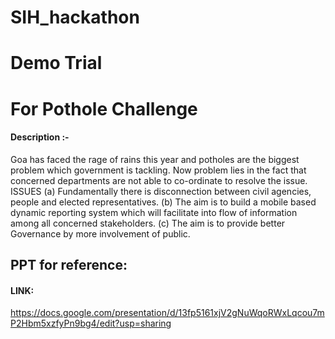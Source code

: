 # SIH_hackathon
# Demo Trial
# For Pothole Challenge

#### Description	:-

Goa has faced the rage of rains this year and potholes are the biggest problem which government is tackling. Now problem lies in the fact that concerned departments are not able to co-ordinate to resolve the issue. ISSUES (a) Fundamentally there is disconnection between civil agencies, people and elected representatives. (b) The aim is to build a mobile based dynamic reporting system which will facilitate into flow of information among all concerned stakeholders. (c) The aim is to provide better Governance by more involvement of public.

## PPT for reference:

#### LINK: 
https://docs.google.com/presentation/d/13fp5161xjV2gNuWqoRWxLqcou7mP2Hbm5xzfyPn9bg4/edit?usp=sharing
